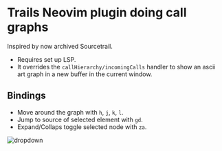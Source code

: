 # Trails Neovim plugin doing call graphs

Inspired by now archived Sourcetrail.

- Requires set up LSP.
- It overrides the `callHierarchy/incomingCalls` handler to show an ascii art graph in a new buffer in the current window.

## Bindings
- Move around the graph with `h`, `j`, `k`, `l`.
- Jump to source of selected element with `gd`.
- Expand/Collaps toggle selected node with `za`.

![dropdown](https://i.imgur.com/r3ZkLHa.png)
